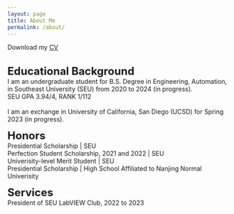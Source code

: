 ```yaml
---
layout: page
title: About Me
permalink: /about/
---
```

<p>
	Download my <a href="https://github.com/RussRobin/RussRobin.github.io/blob/71c58238ec69f11e6ab7361d5990cef5c3978938/resume%20Wenxiao%20Cai.pdf" download="CV">CV</a><br>
	<br>
</p>

<p>
	<font size="+2"><strong>Educational Background</strong></font>
	<br>
	I am an undergraduate student for B.S. Degree in Engineering, Automation, in Southeast University (SEU) from 2020 to 2024 (in progress).
	<br> SEU GPA 3.94/4, RANK 1/112
	<br><br>
	I am an exchange in University of California, San Diego (UCSD) for Spring 2023 (in progress).
</p>

<p>
	<font size="+2"><strong> Honors </strong></font>
	<br> Presidential Scholarship | SEU
	<br> Perfection Student Scholarship, 2021 and 2022 | SEU
	<br> Univerisity-level Merit Student | SEU
	<br> Presidential Scholarship | High School Affiliated to Nanjing Normal Univerisity
</p>
<p>
	<font size="+2"><strong> Services </strong></font>
	<br> President of SEU LabVIEW Club, 2022 to 2023
</p>

